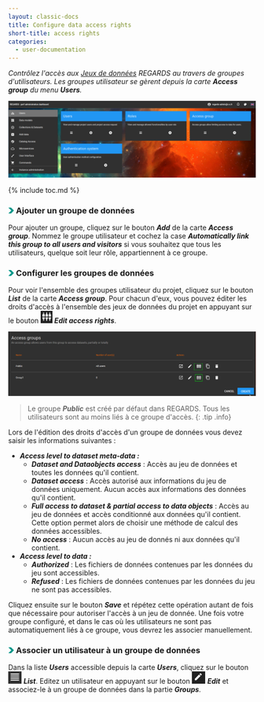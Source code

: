 ```yaml
---
layout: classic-docs
title: Configure data access rights
short-title: access rights
categories:
  - user-documentation
---
```


<i>Contrôlez l'accès aux [Jeux de données](/user-documentation/3-data-organization/dataset-collection/) REGARDS au travers de groupes d'utilisateurs. Les groupes utilisateur se gèrent depuis la carte ***Access group*** du menu ***Users***.</i>

<div align="center">
  <img src="/assets/images/user-documentation/2-project-configuration/users/users.png" alt="user menu" width="800"> 
</div>

{% include toc.md %}


### <img src="/assets/images/user-documentation/doc-icons/right-arrow.png" alt="arrow" height="12"> Ajouter un groupe de données

Pour ajouter un groupe, cliquez sur le bouton ***Add*** de la carte ***Access group***. Nommez le groupe utilisateur et cochez la case ***Automatically link this group to all users and visitors*** si vous souhaitez que tous les utilisateurs, quelque soit leur rôle, appartiennent à ce groupe.

### <img src="/assets/images/user-documentation/doc-icons/right-arrow.png" alt="arrow" height="12"> Configurer les groupes de données

Pour voir l'ensemble des groupes utilisateur du projet, cliquez sur le bouton ***List*** de la carte ***Access group***. Pour chacun d'eux, vous pouvez éditer les droits d'accès à l'ensemble des jeux de données du projet en appuyant sur le bouton <img src="/assets/images/user-documentation/regards-icons/admin/link.png" alt="link" height="25"> ***Edit access rights***.

<div align="center">
  <img src="/assets/images/user-documentation/3-data-organization/data-access-rights/groups-edit.png" alt="group list" width="800">
</div>

> Le groupe ***Public*** est créé par défaut dans REGARDS. Tous les utilisateurs sont au moins liés à ce groupe d'accès.
{: .tip .info} 

Lors de l'édition des droits d'accès d'un groupe de données vous devez saisir les informations suivantes :
 
- ***Access level to dataset meta-data :***
  - ***Dataset and Dataobjects access*** : Accès au jeu de données et toutes les données qu'il contient.
  - ***Dataset access*** : Accès autorisé aux informations du jeu de données uniquement. Aucun accès aux informations des données qu'il contient.
  - ***Full access to dataset & partial access to data objects*** : Accès au jeu de données et accès conditionné aux données qu'il contient. Cette option permet alors de choisir une méthode de calcul des données accessibles.
  - ***No access*** : Aucun accès au jeu de donnés ni aux données qu'il contient.
- ***Access level to data :***
  - ***Authorized*** : Les fichiers de données contenues par les données du jeu sont accessibles.
  - ***Refused*** : Les fichiers de données contenues par les données du jeu ne sont pas accessibles.
  
Cliquez ensuite sur le bouton ***Save*** et répétez cette opération autant de fois que nécessaire pour autoriser l'accès à un jeu de donnée. Une fois votre groupe configuré, et dans le cas où les utilisateurs ne sont pas automatiquement liés à ce groupe, vous devrez les associer manuellement.

### <img src="/assets/images/user-documentation/doc-icons/right-arrow.png" alt="arrow" height="12"> Associer un utilisateur à un groupe de données

Dans la liste ***Users*** accessible depuis la carte ***Users***, cliquez sur le bouton <img src="/assets/images/user-documentation/regards-icons/admin/list.png" alt="list" height="25"> ***List***. Editez un utilisateur en appuyant sur le bouton <img src="/assets/images/user-documentation/regards-icons/admin/edit.png" alt="edit" height="25"> ***Edit*** et associez-le à un groupe de données dans la partie ***Groups***.